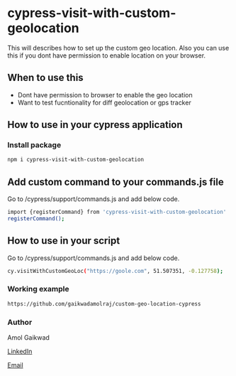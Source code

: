 # cypress-visit-with-custom-geolocation
This will describes how to set up the custom geo location. Also you can use this if you dont have permission to enable location on your browser.

## When to use this
- Dont have permission to browser to enable the geo location
- Want to test fucntionality for diff geolocation or gps tracker


## How to use in your cypress application
### Install package
```sh
npm i cypress-visit-with-custom-geolocation
```

## Add custom command to your commands.js file
Go to /cypress/support/commands.js and add below code.
```sh
import {registerCommand} from 'cypress-visit-with-custom-geolocation'
registerCommand();
```

## How to use in your script
Go to /cypress/support/commands.js and add below code.
```sh
cy.visitWithCustomGeoLoc("https://goole.com", 51.507351, -0.127758);
```

### Working example
```sh
https://github.com/gaikwadamolraj/custom-geo-location-cypress
```

### Author
 Amol Gaikwad

 [LinkedIn](https://www.linkedin.com/in/gaikwadamolraj/)

 [Email](mailto:gaikwadamolraj@gmail.com)
